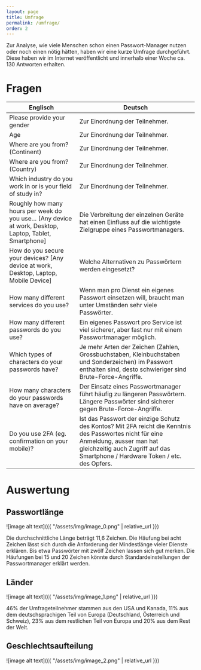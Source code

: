 ```yaml
---
layout: page
title: Umfrage
permalink: /umfrage/
order: 2
---
```

Zur Analyse, wie viele Menschen schon einen Passwort-Manager nutzen oder noch einen nötig hätten, haben wir eine kurze Umfrage durchgeführt. Diese haben wir im Internet veröffentlicht und innerhalb einer Woche ca. 130 Antworten erhalten. 

# Fragen

|Englisch|Deutsch|
|--- |--- |
|Please provide your gender|Zur Einordnung der Teilnehmer.|
|Age|Zur Einordnung der Teilnehmer.|
|Where are you from? (Continent)|Zur Einordnung der Teilnehmer.|
|Where are you from? (Country)|Zur Einordnung der Teilnehmer.|
|Which industry do you work in or is your field of study in?|Zur Einordnung der Teilnehmer.|
|Roughly how many hours per week do you use… [Any device at work, Desktop, Laptop, Tablet, Smartphone]|Die Verbreitung der einzelnen Geräte hat einen Einfluss auf die wichtigste Zielgruppe eines Passwortmanagers.|
|How do you secure your devices? [Any device at work, Desktop, Laptop, Mobile Device]|Welche Alternativen zu Passwörtern werden eingesetzt?|
|How many different services do you use?|Wenn man pro Dienst ein eigenes Passwort einsetzen will, braucht man unter Umständen sehr viele Passwörter.|
|How many different passwords do you use?|Ein eigenes Passwort pro Service ist viel sicherer, aber fast nur mit einem Passwortmanager möglich.|
|Which types of characters do your passwords have?|Je mehr Arten der Zeichen (Zahlen, Grossbuchstaben, Kleinbuchstaben und Sonderzeichen) im Passwort enthalten sind, desto schwieriger sind Brute-Force-Angriffe.|
|How many characters do your passwords have on average?|Der Einsatz eines Passwortmanager führt häufig zu längeren Passwörtern. Längere Passwörter sind sicherer gegen Brute-Force-Angriffe.|
|Do you use 2FA (eg. confirmation on your mobile)?|Ist das Passwort der einzige Schutz des Kontos? Mit 2FA reicht die Kenntnis des Passwortes nicht für eine Anmeldung, ausser man hat gleichzeitig auch Zugriff auf das Smartphone / Hardware Token / etc. des Opfers.|

# Auswertung

## Passwortlänge

![image alt text]({{ "/assets/img/image_0.png" | relative_url }})

Die durchschnittliche Länge beträgt 11,6 Zeichen. Die Häufung bei acht Zeichen lässt sich durch die Anforderung der Mindestlänge vieler Dienste erklären. Bis etwa Passwörter mit zwölf Zeichen lassen sich gut merken. Die Häufungen bei 15 und 20 Zeichen könnte durch Standardeinstellungen der Passwortmanager erklärt werden.

## Länder

![image alt text]({{ "/assets/img/image_1.png" | relative_url }})

46% der Umfrageteilnehmer stammen aus den USA und Kanada, 11% aus dem deutschsprachigen Teil von Europa (Deutschland, Österreich und Schweiz), 23% aus dem restlichen Teil von Europa und 20% aus dem Rest der Welt.

## Geschlechtsaufteilung

![image alt text]({{ "/assets/img/image_2.png" | relative_url }})


